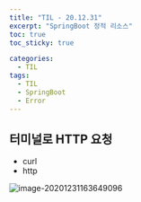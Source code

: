 ```yaml
---
title: "TIL - 20.12.31"
excerpt: "SpringBoot 정적 리소스"
toc: true
toc_sticky: true

categories:
  - TIL
tags:
  - TIL
  - SpringBoot
  - Error
---
```




## 터미널로 HTTP 요청

* curl
* http

![image-20201231163649096](./../../assets/images/TIL/image-20201231163649096.png)